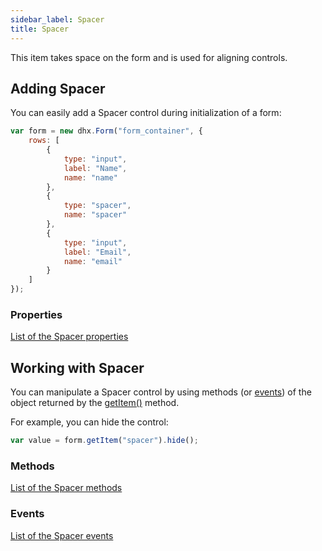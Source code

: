 ```yaml
---
sidebar_label: Spacer
title: Spacer
---          
```


This item takes space on the form and is used for aligning controls.

## Adding Spacer

You can easily add a Spacer control during initialization of a form:

~~~js
var form = new dhx.Form("form_container", {
    rows: [
        {
  			type: "input",
  			label: "Name",
  			name: "name"
		},
		{
  			type: "spacer",
            name: "spacer"
		},
		{
  			type: "input",
  			label: "Email",
  			name: "email"
		}
    ]
});
~~~

### Properties

[List of the Spacer properties](form/api/spacer/api_spacer_properties.md)

## Working with Spacer

You can manipulate a Spacer control by using methods (or [events](#eventhandling)) of the object returned by the [getItem()](form/api/form_getitem_method.md) method.

For example, you can hide the control:

~~~js
var value = form.getItem("spacer").hide();
~~~

### Methods

[List of the Spacer methods](form/api/api_overview.md#methods-12)

### Events

[List of the Spacer events](form/api/api_overview.md#events-12)
